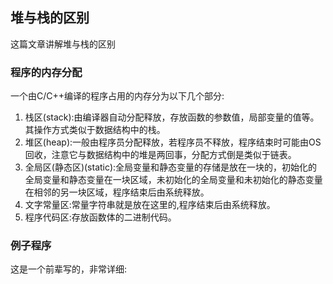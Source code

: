 ## 堆与栈的区别

这篇文章讲解堆与栈的区别

### 程序的内存分配

一个由C/C++编译的程序占用的内存分为以下几个部分:

1. 栈区(stack):由编译器自动分配释放，存放函数的参数值，局部变量的值等。其操作方式类似于数据结构中的栈。
2. 堆区(heap):一般由程序员分配释放，若程序员不释放，程序结束时可能由OS回收，注意它与数据结构中的堆是两回事，分配方式倒是类似于链表。
3. 全局区(静态区)(static):全局变量和静态变量的存储是放在一块的，初始化的全局变量和静态变量在一块区域，未初始化的全局变量和未初始化的静态变量在相邻的另一块区域，程序结束后由系统释放。
4. 文字常量区:常量字符串就是放在这里的,程序结束后由系统释放。
5. 程序代码区:存放函数体的二进制代码。

### 例子程序

这是一个前辈写的，非常详细:


